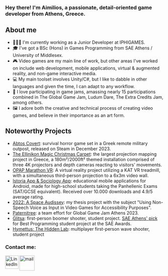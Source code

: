 ### Hey there! I'm Aimilios, a passionate, detail-oriented game developer from Athens, Greece.

## About me
- 👨🏻‍💻 I'm currently working as a Junior Developer at IPHIGAMES.
- 🎓 I've got a BSc (Hons) in Games Programming from SAE Athens / University of Middlesex.
- 🎮 Video games are my main line of work, but other areas I've worked on include web development, mobile applications, virtual & augmented reality, and non-game interactive media.
- 💻 My main toolset involves Unity/C#, but I like to dabble in other languages and given the time, I can adapt to any workflow.
- 🏫 I love participating in game jams, amassing nearly 15 participations combined in The Global Game Jam, Ludum Dare, The Extra Credits Jam, among others.
- 🖼️ I adore both the creative and technical process of creating video games, and believe in their importance as an art form.

## Noteworthy Projects
* [Abtos Covert][abtos]: survival horror game set in a Greek remote military outpost, released on Steam in December 2023.
* [The Ellinikon Magic Christmas Carpet][ellinikon]: the largest projection mapping project in Greece, a 180m²/2000ft² themed installation comprised of three 4K projectors and depth cameras reacting to visitors' movements.
* [OPAP Marathon VR][opap]: A virtual reality project utilizing a KAT VR treadmill, with a simultaneous third-person projection to a 6x3m video wall.
* [Istoria App & Sociology App][istoria]: educational mobile applications for Android, made for high-school students taking the Panhellenic Exams (SAT/GCSE equivalent). Received over 10.000 downloads and 4.9/5 average rating.
* [2022: A Space Audissey][thesis]: my thesis project with the subject "Using Non-Speech Voice as Input in Video Games for Accessibility Purposes".
* [Paternitree][paternitree]: a team effort for Global Game Jam Athens 2023. 
* [Glitsa][glitsa]: first-person boomer shooter, student project. [SAE Athens' pick](https://www.sae.edu/grc/insights/sae-awards-2022-%CE%BFi-symmetohes-tis-athinas/) for Best Programming student project at the SAE Awards.
* [Hymettus: The Hidden Lab][hymettus]: multiplayer first-person wave shooter, student project

### Contact me:
[<img align="left" alt="LinkedIn" width="42px" src="https://play-lh.googleusercontent.com/kMofEFLjobZy_bCuaiDogzBcUT-dz3BBbOrIEjJ-hqOabjK8ieuevGe6wlTD15QzOqw=w240-h480-rw" />][linkedin]
[<img align="left" alt="mail" width="48px" src="https://freesvg.org/img/Mail-Icon-White-on-Black.png" />][mail]

[abtos]: https://store.steampowered.com/app/1694230/Abtos_Covert/
[opap]: https://www.youtube.com/watch?v=zWEElV3jX3k
[ellinikon]: https://www.youtube.com/watch?v=KmLu5uQAGDw&t=96s
[istoria]: https://play.google.com/store/apps/details?id=com.Miliantonis.IstoriaApp
[thesis]: https://drive.google.com/file/d/14sS3vebAAYV8vpeuQ7pmCvkzHnS2-3Oy/view
[paternitree]: https://gitlab.com/GeorgeMC2610/paternitree/-/releases
[glitsa]: https://aemiliu5.itch.io/glitsa
[hymettus]: https://aemiliu5.itch.io/hymettus
[linkedin]: https://linkedin.com/in/aimilios-seimenis
[mail]: mailto:hello@aemilius.dev
